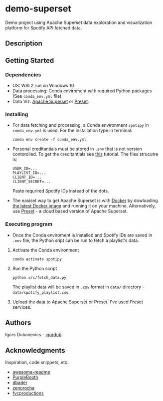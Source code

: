 # demo-superset
Demo project using Apache Superset data exploration and visualization platform for Spotify API fetched data.

## Description



## Getting Started

### Dependencies

* OS: WSL2 run on Windows 10
* Data processing: Conda enviroment with required Python packages (See `conda_env.yml` file).
* Data Viz: [Apache Superset](https://github.com/apache/superset) or [Preset](https://preset.io/).

### Installing

* For data fetching and processing, a Conda environment `spotipy` in `conda_env.yml` is used. For the installation type in terminal:
    ```
    conda env create -f conda_env.yml
    ```

* Personal creditantials must be stored in `.env` that is not version contorolled. To get the creditantials see [this](https://blog.devgenius.io/explore-your-favorite-music-data-with-spotify-api-2510a635947c) tutorial. The files strucutre is:
    ```
    USER_ID=...
    PLAYLIST_ID=...
    CLIENT_ID=...
    CLIENT_SECRET=...
    ```
    Paste requrired Spotify IDs instead of the dots.

* The easiset way to get Apache Superset is with [Docker](https://docker.com/) by dowloading [the latest Docker image](https://hub.docker.com/r/apache/superset) and running it on your machine. Alternatively, use [Preset](https://preset.io/) - a cloud based version of Apache Superset.


### Executing program

* Once the Conda enviroment is installed and Spotify IDs are saved in `.env` file, the Python sript can be run to fetch a playlist's data.

1. Activate the Conda environment
    ```
    conda activate spotipy
    ```
2. Run the Python script
    ```
    python src/fetch_data.py
    ```
    The playlist data will be saved in `.csv` format in `data/` directory - `data/spotify_playlist.csv`.

3. Upload the data to Apache Superset or Preset. I've used Preset services.

## Authors

Igors Dubanevics - [igordub](https://github.com/igordub)


## Acknowledgments

Inspiration, code snippets, etc.
* [awesome-readme](https://github.com/matiassingers/awesome-readme)
* [PurpleBooth](https://gist.github.com/PurpleBooth/109311bb0361f32d87a2)
* [dbader](https://github.com/dbader/readme-template)
* [zenorocha](https://gist.github.com/zenorocha/4526327)
* [fvcproductions](https://gist.github.com/fvcproductions/1bfc2d4aecb01a834b46)